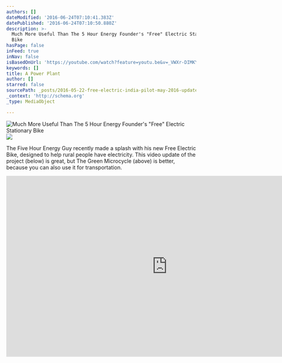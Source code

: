 ```yaml
---
authors: []
dateModified: '2016-06-24T07:10:41.383Z'
datePublished: '2016-06-24T07:10:50.880Z'
description: >-
  Much More Useful Than The 5 Hour Energy Founder's "Free" Electric Stationary
  Bike
hasPage: false
inFeed: true
inNav: false
isBasedOnUrl: 'https://youtube.com/watch?feature=youtu.be&v=_VWXr-DIMKY'
keywords: []
title: A Power Plant
author: []
starred: false
sourcePath: _posts/2016-05-22-free-electric-india-pilot-may-2016-update-230.md
_context: 'http://schema.org'
_type: MediaObject

---
```

![Much More Useful Than The 5 Hour Energy Founder's "Free" Electric Stationary Bike](https://the-grid-user-content.s3-us-west-2.amazonaws.com/c0b3fa0d-f57b-40c4-a273-9ab0b82dfbdb.jpg)
![](https://the-grid-user-content.s3-us-west-2.amazonaws.com/8d157b5b-ee75-4ed1-ad45-f3d089e4092b.jpg)

The Five Hour Energy Guy recently made a splash with his new Free Electric Bike, designed to help rural people have electricity. This video update of the project (below) is great, but The Green Microcycle (above) is better, because you can also use it for transportation.

<iframe src="https://cdn.embedly.com/widgets/media.html?src=https://www.youtube.com/embed/_VWXr-DIMKY?feature=oembed&amp;url=http://www.youtube.com/watch?v=_VWXr-DIMKY&amp;image=https://i.ytimg.com/vi/_VWXr-DIMKY/hqdefault.jpg&amp;key=b7d04c9b404c499eba89ee7072e1c4f7&amp;type=text/html&amp;schema=youtube" width="854" height="480" scrolling="no" frameborder="0" allowfullscreen="" style=""></iframe>